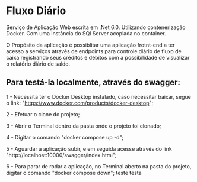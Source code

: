 # Fluxo Diário

Serviço de Aplicação Web escrita em .Net 6.0.
Utilizando contenerização Docker.
Com uma instância do SQl Server acoplada no container.

O Propósito da aplicação é possiblitar uma aplicação frotnt-end a ter acesso a serviços através de endpoints para controle diário de fluxo de caixa registrando seus créditos e débitos com a possibilidade de visualizar o relatório diário de saldo.

## Para testá-la localmente, através do swagger:

1 - Necessita ter o Docker Desktop instalado, caso necessitar baixar, segue o link: "https://www.docker.com/products/docker-desktop";

2 - Efetuar o clone do projeto;

3 - Abrir o Terminal dentro da pasta onde o projeto foi clonado;

4 - Digitar o comando "docker compose up -d";

5 - Aguardar a aplicação subir, e em seguida acesse através do link "http://localhost:10000/swagger/index.html";

6 - Para parar de rodar a aplicação, no Terminal aberto na pasta do projeto, digitar o comando "docker compose down";
teste
testa
